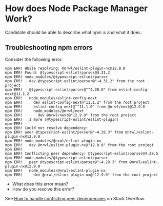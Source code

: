 # How does Node Package Manager Work?

Candidate should be able to describe what npm is and what it does.

## Troubleshooting npm errors

Consider the following error:

```
npm ERR! While resolving: @nrwl/eslint-plugin-nx@12.9.0
npm ERR! Found: @typescript-eslint/parser@4.31.2
npm ERR! node_modules/@typescript-eslint/parser
npm ERR!   dev @typescript-eslint/parser@"~4.31.2" from the root project
npm ERR!   @typescript-eslint/parser@"^4.20.0" from eslint-config-next@11.1.2
npm ERR!   node_modules/eslint-config-next
npm ERR!     dev eslint-config-next@"11.1.2" from the root project
npm ERR!     eslint-config-next@"^11.1.0" from @nrwl/next@12.9.0
npm ERR!     node_modules/@nrwl/next
npm ERR!       dev @nrwl/next@"12.9.0" from the root project
npm ERR!   1 more (@typescript-eslint/eslint-plugin)
npm ERR! 
npm ERR! Could not resolve dependency:
npm ERR! peer @typescript-eslint/parser@"~4.28.3" from @nrwl/eslint-plugin-nx@12.9.0
npm ERR! node_modules/@nrwl/eslint-plugin-nx
npm ERR!   dev @nrwl/eslint-plugin-nx@"12.9.0" from the root project
npm ERR! 
npm ERR! Conflicting peer dependency: @typescript-eslint/parser@4.28.5
npm ERR! node_modules/@typescript-eslint/parser
npm ERR!   peer @typescript-eslint/parser@"~4.28.3" from @nrwl/eslint-plugin-nx@12.9.0
npm ERR!   node_modules/@nrwl/eslint-plugin-nx
npm ERR!     dev @nrwl/eslint-plugin-nx@"12.9.0" from the root project
```

* What does this error mean?
* How do you resolve this error?

See [How to handle conflicting peer dependencies](https://stackoverflow.com/questions/69259024/how-to-handle-conflicting-peer-dependencies) on Stack Overflow.
